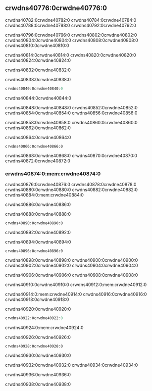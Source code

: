 ## crwdns40776:0crwdne40776:0

crwdns40782:0crwdne40782:0 crwdns40784:0crwdne40784:0 crwdns40788:0crwdne40788:0 crwdns40792:0crwdne40792:0

crwdns40796:0crwdne40796:0 crwdns40802:0crwdne40802:0 crwdns40804:0crwdne40804:0 crwdns40808:0crwdne40808:0 crwdns40810:0crwdne40810:0

crwdns40814:0crwdne40814:0 crwdns40820:0crwdne40820:0 crwdns40824:0crwdne40824:0

crwdns40832:0crwdne40832:0

<span class="filename">crwdns40838:0crwdne40838:0</span>

```rust
crwdns40840:0crwdne40840:0
```


<span class="caption">crwdns40844:0crwdne40844:0</span>

crwdns40848:0crwdne40848:0 crwdns40852:0crwdne40852:0 crwdns40854:0crwdne40854:0 crwdns40856:0crwdne40856:0

crwdns40858:0crwdne40858:0 crwdns40860:0crwdne40860:0 crwdns40862:0crwdne40862:0

crwdns40864:0crwdne40864:0

```console
crwdns40866:0crwdne40866:0
```

crwdns40868:0crwdne40868:0 crwdns40870:0crwdne40870:0 crwdns40872:0crwdne40872:0

### crwdns40874:0:mem:crwdne40874:0

crwdns40876:0crwdne40876:0 crwdns40878:0crwdne40878:0 crwdns40880:0crwdne40880:0 crwdns40882:0crwdne40882:0 crwdns40884:0:mem:crwdne40884:0

crwdns40886:0crwdne40886:0

<span class="filename">crwdns40888:0crwdne40888:0</span>

```rust,ignore,does_not_compile
crwdns40890:0crwdne40890:0
```


<span class="caption">crwdns40892:0crwdne40892:0</span>

crwdns40894:0crwdne40894:0

```console
crwdns40896:0crwdne40896:0
```

crwdns40898:0crwdne40898:0 crwdns40900:0crwdne40900:0 crwdns40902:0crwdne40902:0 crwdns40904:0crwdne40904:0

crwdns40906:0crwdne40906:0 crwdns40908:0crwdne40908:0

crwdns40910:0crwdne40910:0 crwdns40912:0:mem:crwdne40912:0

crwdns40914:0:mem:crwdne40914:0 crwdns40916:0crwdne40916:0 crwdns40918:0crwdne40918:0

<span class="filename">crwdns40920:0crwdne40920:0</span>

```rust
crwdns40922:0crwdne40922:0
```


<span class="caption">crwdns40924:0:mem:crwdne40924:0</span>

crwdns40926:0crwdne40926:0

```console
crwdns40928:0crwdne40928:0
```

crwdns40930:0crwdne40930:0

crwdns40932:0crwdne40932:0 crwdns40934:0crwdne40934:0

crwdns40936:0crwdne40936:0

crwdns40938:0crwdne40938:0
